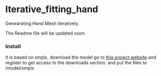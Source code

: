 # Iterative_fitting_hand


Genearating Hand Mesh iteratively.

The Readme file will be updated soon. 


### Install

It is based on smplx, download the model go to [this project website](https://smpl-x.is.tue.mpg.de) and register to get access to the downloads section. and put the files to /model/smplx
